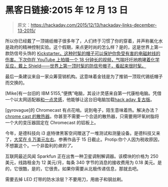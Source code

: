 # 黑客日链接:2015 年 12 月 13 日

> 原文：<https://hackaday.com/2015/12/13/hackaday-links-december-13-2015/>

所以你已经戴了一顶锡纸帽子很多年了，人们终于习惯了你的穿着，并声称氟化水是政府的精神控制实验。这个假期，来点更时尚的怎么样？是的，这是世界上第一款防信号头饰的 [Kickstarter。这种时髦的帽子可以保护你免受有害的电磁射线的伤害。下次你在 YouTube 上拍摄一个 18 分钟长的视频，气喘吁吁地咆哮着化学反应，戴上 Shield——世界上第一顶时髦的防信号帽子，看起来很时髦。](https://www.kickstarter.com/projects/856842557/shield-the-world-s-first-signal-proof-headwear)

最后一条建议来自一家众筹营销机构。这意味着金钱是为了推销一顶现代锡纸帽子而交换的。

[Mike]有一台旧的 IBM 5155,“便携”电脑，其设计灵感来自第一代康柏电脑。凭借一个以太网适配器[和一点灵感](http://hackaday.com/2014/04/16/hackaday-retro-edition-parallel-port-ethernet/)，他能够让这台旧电脑加载[hack aday 复古版](https://hackaday.com/wp-content/uploads/2015/12/1kpxkhb.jpg)。

[gyrovague]的 Chromecast 有点花哨。说到电子，陌生意味着热。解决办法？[chrome cast 的散热器](http://imgur.com/gallery/x6pTB)。你甚至不需要一个合适的散热器，只需要用环氧树脂将一个大的变压器固定在 Chromecast 的铝板上。

今年，是德科技向 i3 底特律黑客空间赠送了一堆测试和测量设备。是德科技又来了，[大奖在 6 万美元左右](http://www.keysight.com/main/campaign.jspx?cc=US&lc=eng&ckey=2546024&id=2546024&cmpid=zzfindbvbanner)。参赛作品于 15 日截止。Protip:你个人因为税收原因，不想赢这个。一个非盈利的*做到了。*

互联网最近风闻 Sparkfun 正在出售一种卫星调制解调器。该模块的价格为 250 美元，线路租金为 12 美元/月，每条 340 字节的消息的接收费用为 0.18 美元。是的，它很酷，是的，它很贵。如果你需要从北极传递信息，那就去吧。

需要去掉 LED 灯带的防水涂层？不要用刀，用凿子和钢丝刷。